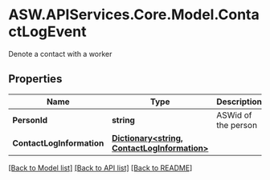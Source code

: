 # ASW.APIServices.Core.Model.ContactLogEvent
Denote a contact with a worker
## Properties

Name | Type | Description | Notes
------------ | ------------- | ------------- | -------------
**PersonId** | **string** | ASWid of the person | 
**ContactLogInformation** | [**Dictionary&lt;string, ContactLogInformation&gt;**](ContactLogInformation.md) |  | 

[[Back to Model list]](../README.md#documentation-for-models) [[Back to API list]](../README.md#documentation-for-api-endpoints) [[Back to README]](../README.md)

